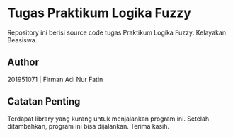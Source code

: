 # Tugas Praktikum Logika Fuzzy

Repository ini berisi source code tugas Praktikum Logika Fuzzy: Kelayakan Beasiswa.

## Author
201951071 | Firman Adi Nur Fatin

## Catatan Penting
Terdapat library yang kurang untuk menjalankan program ini. Setelah ditambahkan, program ini bisa dijalankan. Terima kasih.

